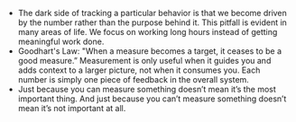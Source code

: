 - The dark side of tracking a particular behavior is that we become driven by the number rather than the purpose behind it. This pitfall is evident in many areas of life. We focus on working long hours instead of getting meaningful work done.
- Goodhart's Law: "When a measure becomes a target, it ceases to be a good measure.” Measurement is only useful when it guides you and adds context to a larger picture, not when it consumes you. Each number is simply one piece of feedback in the overall system.
- Just because you can measure something doesn’t mean it’s the most important thing. And just because you can’t measure something doesn’t mean it’s not important at all.